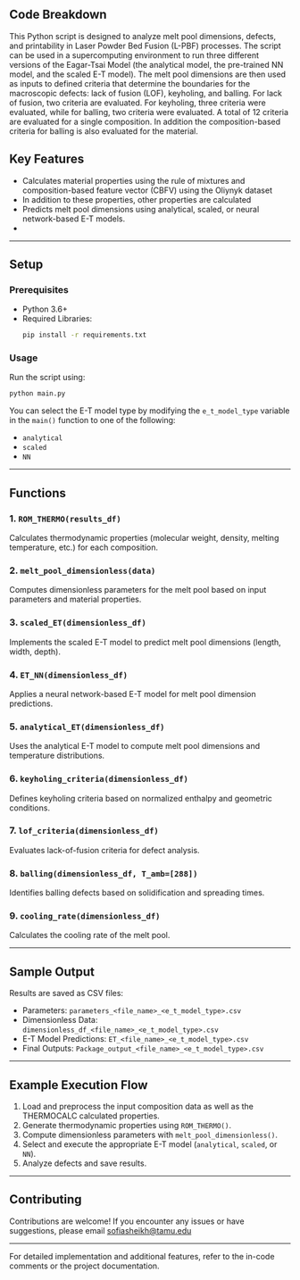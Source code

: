 ## Code Breakdown



This Python script is designed to analyze melt pool dimensions, defects, and printability in Laser Powder Bed Fusion (L-PBF) processes. The script can be used in a supercomputing environment to run three different versions of the Eagar-Tsai Model (the analytical model, the pre-trained NN model, and the scaled E-T model). The melt pool dimensions are then used as inputs to defined criteria that determine the boundaries for the macroscopic defects: lack of fusion (LOF), keyholing, and balling. For lack of fusion, two criteria are evaluated. For keyholing, three criteria were evaluated, while for balling, two criteria were evaluated. A total of 12 criteria are evaluated for a single composition. In addition the composition-based criteria for balling is also evaluated for the material. 

## Key Features
- Calculates material properties using the rule of mixtures and composition-based feature vector (CBFV) using the Oliynyk dataset
- In addition to these properties, other properties are calculated
- Predicts melt pool dimensions using analytical, scaled, or neural network-based E-T models.
- 


---

## Setup

### Prerequisites
- Python 3.6+
- Required Libraries:
  ```bash
  pip install -r requirements.txt

  ```

### Usage
Run the script using:
```bash
python main.py
```

You can select the E-T model type by modifying the `e_t_model_type` variable in the `main()` function to one of the following:
- `analytical`
- `scaled`
- `NN`

---

## Functions

### 1. `ROM_THERMO(results_df)`
Calculates thermodynamic properties (molecular weight, density, melting temperature, etc.) for each composition.

### 2. `melt_pool_dimensionless(data)`
Computes dimensionless parameters for the melt pool based on input parameters and material properties.

### 3. `scaled_ET(dimensionless_df)`
Implements the scaled E-T model to predict melt pool dimensions (length, width, depth).

### 4. `ET_NN(dimensionless_df)`
Applies a neural network-based E-T model for melt pool dimension predictions.

### 5. `analytical_ET(dimensionless_df)`
Uses the analytical E-T model to compute melt pool dimensions and temperature distributions.

### 6. `keyholing_criteria(dimensionless_df)`
Defines keyholing criteria based on normalized enthalpy and geometric conditions.

### 7. `lof_criteria(dimensionless_df)`
Evaluates lack-of-fusion criteria for defect analysis.

### 8. `balling(dimensionless_df, T_amb=[288])`
Identifies balling defects based on solidification and spreading times.

### 9. `cooling_rate(dimensionless_df)`
Calculates the cooling rate of the melt pool.

---


## Sample Output

Results are saved as CSV files:
- Parameters: `parameters_<file_name>_<e_t_model_type>.csv`
- Dimensionless Data: `dimensionless_df_<file_name>_<e_t_model_type>.csv`
- E-T Model Predictions: `ET_<file_name>_<e_t_model_type>.csv`
- Final Outputs: `Package_output_<file_name>_<e_t_model_type>.csv`

---

## Example Execution Flow

1. Load and preprocess the input composition data as well as the THERMOCALC calculated properties. 
2. Generate thermodynamic properties using `ROM_THERMO()`.
3. Compute dimensionless parameters with `melt_pool_dimensionless()`.
4. Select and execute the appropriate E-T model (`analytical`, `scaled`, or `NN`).
5. Analyze defects and save results.

---

## Contributing
Contributions are welcome! If you encounter any issues or have suggestions, please email sofiasheikh@tamu.edu

---

For detailed implementation and additional features, refer to the in-code comments or the project documentation.
